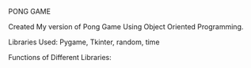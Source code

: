 
PONG GAME

Created My version of Pong Game Using Object Oriented Programming. 

Libraries Used: Pygame, Tkinter, random, time

Functions of Different Libraries:
